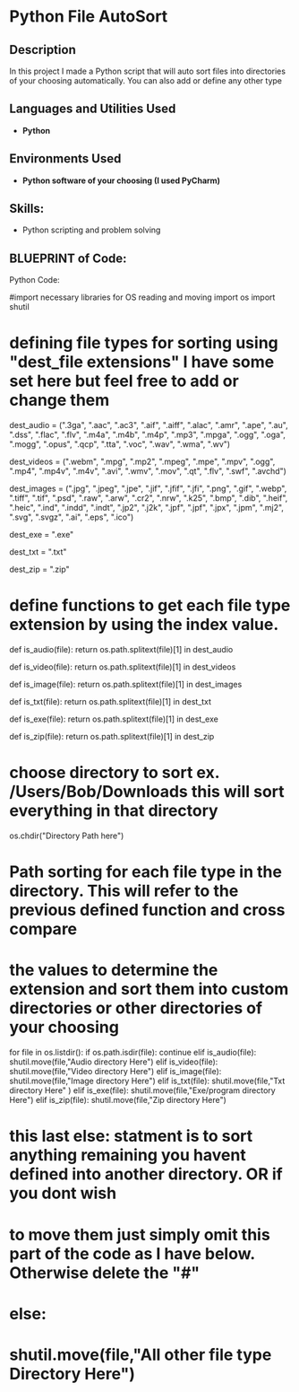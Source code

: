 <h1>Python File AutoSort</h1>

<h2>Description</h2>
In this project I made a Python script that will auto sort files into directories of your choosing automatically. You can also add or define any other type 
<br />


<h2>Languages and Utilities Used</h2>

- <b>Python</b> 


<h2>Environments Used</h2>

- <b>Python software of your choosing (I used PyCharm)</b>


<h2>Skills:</h2> 

- Python scripting and problem solving

<h2>BLUEPRINT of Code:</h2>

Python Code: 

#import necessary libraries for OS reading and moving
import os
import shutil

# defining file types for sorting using "dest_file extensions" I have some set here but feel free to add or change them
dest_audio = (".3ga", ".aac", ".ac3", ".aif", ".aiff",
         ".alac", ".amr", ".ape", ".au", ".dss",
         ".flac", ".flv", ".m4a", ".m4b", ".m4p",
         ".mp3", ".mpga", ".ogg", ".oga", ".mogg",
         ".opus", ".qcp", ".tta", ".voc", ".wav",
         ".wma", ".wv")

dest_videos = (".webm", ".mpg", ".mp2", ".mpeg", ".mpe", ".mpv", ".ogg",
               ".mp4", ".mp4v", ".m4v", ".avi", ".wmv", ".mov", ".qt", ".flv", ".swf", ".avchd")

dest_images = (".jpg", ".jpeg", ".jpe", ".jif", ".jfif", ".jfi", ".png", ".gif", ".webp", ".tiff", ".tif", ".psd",
               ".raw", ".arw", ".cr2", ".nrw", ".k25", ".bmp", ".dib", ".heif", ".heic", ".ind", ".indd", ".indt",
               ".jp2", ".j2k", ".jpf", ".jpf", ".jpx", ".jpm", ".mj2", ".svg", ".svgz", ".ai", ".eps", ".ico")

dest_exe = ".exe"

dest_txt = ".txt"

dest_zip = ".zip"

# define functions to get each file type extension by using the index value.
def is_audio(file):
    return os.path.splitext(file)[1] in dest_audio


def is_video(file):
    return os.path.splitext(file)[1] in dest_videos


def is_image(file):
    return os.path.splitext(file)[1] in dest_images


def is_txt(file):
    return os.path.splitext(file)[1] in dest_txt


def is_exe(file):
    return os.path.splitext(file)[1] in dest_exe

def is_zip(file):
    return os.path.splitext(file)[1] in dest_zip

# choose directory to sort ex. /Users/Bob/Downloads this will sort everything in that directory 
os.chdir("Directory Path here")

# Path sorting for each file type in the directory. This will refer to the previous defined function and cross compare
# the values to determine the extension and sort them into custom directories or other directories of your choosing
for file in os.listdir():
    if os.path.isdir(file):
        continue
    elif is_audio(file):
        shutil.move(file,"Audio directory Here")
    elif is_video(file):
        shutil.move(file,"Video directory Here")
    elif is_image(file):
        shutil.move(file,"Image directory Here")
    elif is_txt(file):
        shutil.move(file,"Txt directory Here" )
    elif is_exe(file):
        shutil.move(file,"Exe/program directory Here")
    elif is_zip(file):
        shutil.move(file,"Zip directory Here")
# this last else: statment is to sort anything remaining you havent defined into another directory. OR if you dont wish
# to move them just simply omit this part of the code as I have below. Otherwise delete the "#"
#   else:
#       shutil.move(file,"All other file type Directory Here")

